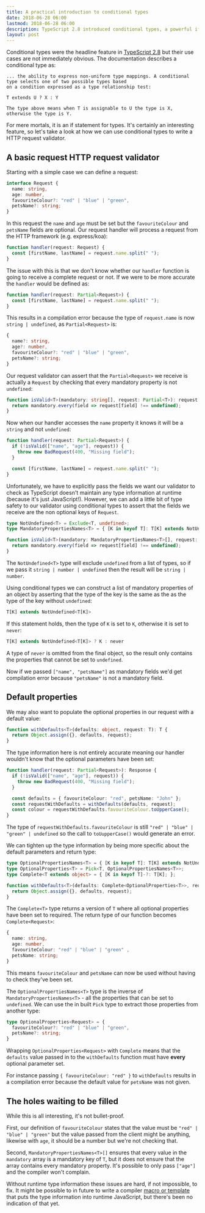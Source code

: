 ```yaml
---
title: A practical introduction to conditional types
date: 2018-06-28 06:00
lastmod: 2018-06-28 06:00
description: TypeScript 2.8 introduced conditional types, a powerful if esoteric feature.
layout: post
---
```


Conditional types were the headline feature in [TypeScript 2.8](https://www.typescriptlang.org/docs/handbook/release-notes/typescript-2-8.html) but their use cases are not immediately obvious. The documentation describes a conditional type as:
```
... the ability to express non-uniform type mappings. A conditional type selects one of two possible types based
on a condition expressed as a type relationship test:

T extends U ? X : Y

The type above means when T is assignable to U the type is X, otherwise the type is Y.
```

For mere mortals, it is an if statement for types. It's certainly an interesting feature, so let's take a look at how we can use conditional types to write a HTTP request validator.

## A basic request HTTP request validator

Starting with a simple case we can define a request:

```typescript
interface Request {
  name: string,
  age: number,
  favouriteColour?: "red" | "blue" | "green",
  petsName?: string;
}
```

In this request the `name` and `age` must be set but the `favouriteColour` and `petsName` fields are optional. Our request handler will process a request from the HTTP framework (e.g. express/koa):

```typescript
function handler(request: Request) {
  const [firstName, lastName] = request.name.split(" ");
}
```

The issue with this is that we don't know whether our `handler` function is going to receive a complete request or not. If we were to be more accurate the `handler` would be defined as:

```typescript
function handler(request: Partial<Request>) {
  const [firstName, lastName] = request.name.split(" ");
}
```

This results in a compilation error because the type of `request.name` is now `string | undefined`, as `Partial<Request>` is:

```typescript
{
  name?: string,
  age?: number,
  favouriteColour?: "red" | "blue" | "green",
  petsName?: string;  
}
```

Our request validator can assert that the `Partial<Request>` we receive is actually a `Request` by checking that every mandatory property is not `undefined`:

```typescript
function isValid<T>(mandatory: string[], request: Partial<T>): request is T {
  return mandatory.every(field => request[field] !== undefined);
}
```

Now when our handler accesses the `name` property it knows it will be a `string` and not `undefined`:

```typescript
function handler(request: Partial<Request>) {
  if (!isValid(["name", "age"], request)) {
    throw new BadRequest(400, "Missing field");    
  }

  const [firstName, lastName] = request.name.split(" ");
}
```

Unfortunately, we have to explicitly pass the fields we want our validator to check as TypeScript doesn't maintain any type information at runtime (because it's just JavaScript!). However, we can add a little bit of type safety to our validator using conditional types to assert that the fields we receive are the non optional keys of `Request`.

```typescript
type NotUndefined<T> = Exclude<T, undefined>;
type MandatoryPropertiesNames<T> = { [K in keyof T]: T[K] extends NotUndefined<T[K]> ? K : never }[keyof T];

function isValid<T>(mandatory: MandatoryPropertiesNames<T>[], request: Partial<T>): request is T {
  return mandatory.every(field => request[field] !== undefined);
}
```

The `NotUndefined<T>` type will exclude `undefined` from a list of types, so if we pass it `string | number | undefined` then the result will be `string | number`.

Using conditional types we can construct a list of mandatory properties of an object by asserting that the type of the key is the same as the as the type of the key without `undefined`:

```typescript
T[K] extends NotUndefined<T[K]>
```

If this statement holds, then the type of `K` is set to `K`, otherwise it is set to `never`:

```typescript
T[K] extends NotUndefined<T[K]> ? K : never
```

A type of `never` is omitted from the final object, so the result only contains the properties that cannot be set to `undefined`.

Now if we passed `["name", "petsName"]` as mandatory fields we'd get compilation error because `"petsName"` is not a mandatory field.

## Default properties

We may also want to populate the optional properties in our request with a default value:

```typescript
function withDefaults<T>(defaults: object, request: T): T {
  return Object.assign({}, defaults, request);
}
```

The type information here is not entirely accurate meaning our handler wouldn't know that the optional parameters have been set:

```typescript
function handler(request: Partial<Request>): Response {
  if (!isValid(["name", "age"], request)) {
    throw new BadRequest(400, "Missing field");    
  }

  const defaults = { favouriteColour: "red", petsName: "John" };
  const requestWithDefaults = withDefaults(defaults, request);
  const colour = requestWithDefaults.favouriteColour.toUpperCase();
}
```

The type of `requestWithDefaults.favouriteColour` is still `"red" | "blue" | "green" | undefined` so the call to `toUupperCase()` would generate an error.

We can tighten up the type information by being more specific about the default parameters and return type:

```typescript
type OptionalPropertiesNames<T> = { [K in keyof T]: T[K] extends NotUndefined<T[K]> ? never : K }[keyof T];
type OptionalProperties<T> = Pick<T, OptionalPropertiesNames<T>>;
type Complete<T extends object> = { [K in keyof T]-?: T[K]; };

function withDefaults<T>(defaults: Complete<OptionalProperties<T>>, request: T): Complete<T> {
  return Object.assign({}, defaults, request);
}
```

The `Complete<T>` type returns a version of `T` where all optional properties have been set to required. The return type of our function becomes `Complete<Request>`:

```typescript
{
  name: string,
  age: number,
  favouriteColour: "red" | "blue" | "green" ,
  petsName: string;
}
```

This means `favouriteColour` and `petsName` can now be used without having to check they've been set.

The `OptionalPropertiesNames<T>` type is the inverse of `MandatoryPropertiesNames<T>` - all the properties that can be set to `undefined`. We can use the in built `Pick` type to extract those properties from another type:

```typescript
type OptionalProperties<Request> = {
  favouriteColour?: "red" | "blue" | "green",
  petsName?: string;
}
```

Wrapping `OptionalProperties<Request>` with `Complete` means that the `defaults` value passed in to the `withDefaults` function must have **every** optional parameter set.

For instance passing `{ favouriteColour: "red" }` to `withDefaults` results in a compilation error because the default value for `petsName` was not given.

## The holes waiting to be filled

While this is all interesting, it's not bullet-proof.

First, our definition of `favouriteColour` states that the value must be `"red" | "blue" | "green"` but the value passed from the client might be anything, likewise with `age`, it should be a number but we're not checking that.

Second, `MandatoryPropertiesNames<T>[]` ensures that every value in the `mandatory` array is a mandatory key of `T`, but it does not ensure that the array contains every mandatory property. It's possible to only pass `["age"]` and the compiler won't complain.

Without runtime type information these issues are hard, if not impossible, to fix. It might be possible to in future to write a compiler [macro or template](https://github.com/Microsoft/TypeScript/issues/14419) that puts the type information into runtime JavaScript, but there's been no indication of that yet.
